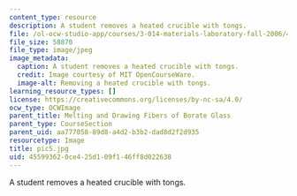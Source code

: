 ```yaml
---
content_type: resource
description: A student removes a heated crucible with tongs.
file: /ol-ocw-studio-app/courses/3-014-materials-laboratory-fall-2006/455993620ce425d109f146ff8d022638_pic5.jpg
file_size: 58870
file_type: image/jpeg
image_metadata:
  caption: A student removes a heated crucible with tongs.
  credit: Image courtesy of MIT OpenCourseWare.
  image-alt: Removing a heated crucible with tongs.
learning_resource_types: []
license: https://creativecommons.org/licenses/by-nc-sa/4.0/
ocw_type: OCWImage
parent_title: Melting and Drawing Fibers of Borate Glass
parent_type: CourseSection
parent_uid: aa777058-89d8-a4d2-b3b2-dad8d2f2d935
resourcetype: Image
title: pic5.jpg
uid: 45599362-0ce4-25d1-09f1-46ff8d022638
---
```

A student removes a heated crucible with tongs.